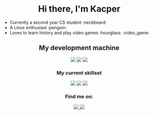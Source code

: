 
<h1 align='center'>
Hi there, I'm Kacper
</h1>
<ul>
<li>Currently a second year CS student :neckbeard: </li>
<li>A Linux enthusiast :penguin: </li>
<li>Loves to learn history and play video games :hourglass: :video_game: </li>
</ul>

<h2 align='center' >
My development machine
</h2>
<summary align='center'>
<img src="https://img.shields.io/badge/amd-Ryzen%205%201600-%23ED1C24.svg?&style=for-the-badge&logo=amd&logoColor=white" />
<img src="https://img.shields.io/badge/nvidia-gtx1060-%2376B900.svg?&style=for-the-badge&logo=nvidia&logoColor=white" />
<img src="https://img.shields.io/badge/manjaro-%2335BF5C.svg?&style=for-the-badge&logo=manjaro&logoColor=white" />
</summary>

<h3 align = 'center'>
 My current skillset
</h3>
<summary align='center'>
<img src="https://img.shields.io/badge/python%20-%2314354C.svg?&style=for-the-badge&logo=python&logoColor=white" />
<img src="https://img.shields.io/badge/javascript%20-%23323330.svg?&style=for-the-badge&logo=javascript&logoColor=%23F7DF1E" />
<img src="https://img.shields.io/badge/java-%23ED8B00.svg?&style=for-the-badge&logo=java&logoColor=white" />
</summary>

<h3 align= 'center'>
  Find me on:
 </h3>
  <summary align='center'>
  <a href="https://steamcommunity.com/id/ZeKKaos">
    <img src="https://img.shields.io/badge/Steam-%23000000.svg?&style=for-the-badge&logo=steam&logoColor=white" />
  </a>
 <a href="https://www.linkedin.com/in/kacper-gondek-b85706193/" >
  <img src="https://img.shields.io/badge/linkedin-%230077B5.svg?&style=for-the-badge&logo=linkedin&logoColor=white" />
 </a>
  </summary>

<!--
**kacpergondek/kacpergondek** is a ✨ _special_ ✨ repository because its `README.md` (this file) appears on your GitHub profile.

Here are some ideas to get you started:

- 🔭 I’m currently working on ...
- 🌱 I’m currently learning ...
- 👯 I’m looking to collaborate on ...
- 🤔 I’m looking for help with ...
- 💬 Ask me about ...
- 📫 How to reach me: ...
- 😄 Pronouns: ...
- ⚡ Fun fact: ...
-->

